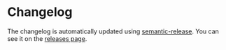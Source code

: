 # Changelog

The changelog is automatically updated using
[semantic-release](https://github.com/semantic-release/semantic-release). You
can see it on the [releases page](https://github.com/mskelton/icons/releases).

